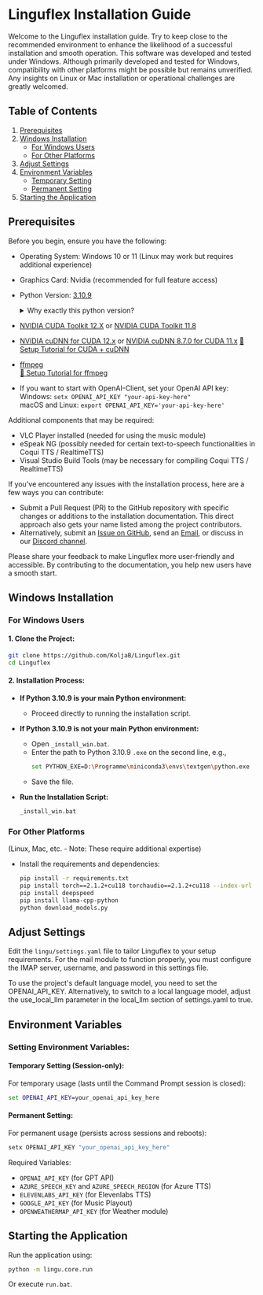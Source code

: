 # Linguflex Installation Guide

Welcome to the Linguflex installation guide. Try to keep close to the recommended environment to enhance the likelihood of a successful installation and smooth operation. This software was developed and tested under Windows. Although primarily developed and tested for Windows, compatibility with other platforms might be possible but remains unverified. Any insights on Linux or Mac installation or operational challenges are greatly welcomed.

## Table of Contents
1. [Prerequisites](#prerequisites)
2. [Windows Installation](#windows-installation)
   - [For Windows Users](#for-windows-users)
   - [For Other Platforms](#for-other-platforms)
3. [Adjust Settings](#adjust-settings)
4. [Environment Variables](#environment-variables)
   - [Temporary Setting](#temporary-setting)
   - [Permanent Setting](#permanent-setting)
5. [Starting the Application](#starting-the-application)

## Prerequisites
Before you begin, ensure you have the following:
- Operating System: Windows 10 or 11 (Linux may work but requires additional experience)
- Graphics Card: Nvidia (recommended for full feature access)
- Python Version: [3.10.9](https://www.python.org/downloads/release/python-3109/)
  <details>
  <summary>Why exactly this python version?</summary>

    - Because we use RVC Postprocessing.
    - The code to do this is based on the realtime processing of [RVC WebUI](https://github.com/RVC-Project/Retrieval-based-Voice-Conversion-WebUI) project. The [requirements.txt](https://github.com/RVC-Project/Retrieval-based-Voice-Conversion-WebUI/blob/main/requirements.txt) only works with python <3.11 - if you find a way to install all dependencies on 3.11 or 3.12 let me know.
  </details> 
- [NVIDIA CUDA Toolkit 12.X](https://developer.nvidia.com/cuda-downloads)
  or [NVIDIA CUDA Toolkit 11.8](https://developer.nvidia.com/cuda-11-8-0-download-archive)
- [NVIDIA cuDNN for CUDA 12.x](https://developer.nvidia.com/cudnn-downloads)
  or [NVIDIA cuDNN 8.7.0 for CUDA 11.x](https://developer.nvidia.com/rdp/cudnn-archive)
  [🎥 Setup Tutorial for CUDA + cuDNN](https://www.youtube.com/watch?v=OEFKlRSd8Ic)
- [ffmpeg](https://ffmpeg.org/download.html)  
  [🎥 Setup Tutorial for ffmpeg](https://www.youtube.com/watch?v=jZLqNocSQDM)
- If you want to start with OpenAI-Client, set your OpenAI API key:  
  Windows: `setx OPENAI_API_KEY "your-api-key-here"`  
  macOS and Linux: `export OPENAI_API_KEY='your-api-key-here'`

Additional components that may be required:
- VLC Player installed (needed for using the music module)
- eSpeak NG (possibly needed for certain text-to-speech functionalities in Coqui TTS / RealtimeTTS)
- Visual Studio Build Tools (may be necessary for compiling Coqui TTS / RealtimeTTS)  

If you've encountered any issues with the installation process, here are a few ways you can contribute:

- Submit a Pull Request (PR) to the GitHub repository with specific changes or additions to the installation documentation. This direct approach also gets your name listed among the project contributors.
- Alternatively, submit an [Issue on GitHub](https://github.com/KoljaB/Linguflex/issues/new/choose), send an [Email](mailto:kolja.beigel@web.de), or discuss in our [Discord channel](https://discord.gg/f556hqRjpv).

Please share your feedback to make Linguflex more user-friendly and accessible. By contributing to the documentation, you help new users have a smooth start.

## Windows Installation

### For Windows Users
#### 1. Clone the Project:
   ```bash
   git clone https://github.com/KoljaB/Linguflex.git
   cd Linguflex
   ```

#### 2. Installation Process:
   - **If Python 3.10.9 is your main Python environment:**
     - Proceed directly to running the installation script.

   - **If Python 3.10.9 is not your main Python environment:**
     - Open `_install_win.bat`.
     - Enter the path to Python 3.10.9 `.exe` on the second line, e.g.,
       ```bash
       set PYTHON_EXE=D:\Programme\miniconda3\envs\textgen\python.exe
       ```
     - Save the file.

   - **Run the Installation Script:**
     ```bash
     _install_win.bat
     ```

### For Other Platforms
(Linux, Mac, etc. - Note: These require additional expertise)
- Install the requirements and dependencies:
  ```bash
  pip install -r requirements.txt
  pip install torch==2.1.2+cu118 torchaudio==2.1.2+cu118 --index-url https://download.pytorch.org/whl/cu118
  pip install deepspeed
  pip install llama-cpp-python
  python download_models.py   
  ```

## Adjust Settings
Edit the `lingu/settings.yaml` file to tailor Linguflex to your setup requirements. For the mail module to function properly, you must configure the IMAP server, username, and password in this settings file.  

To use the project's default language model, you need to set the OPENAI_API_KEY. Alternatively, to switch to a local language model, adjust the use_local_llm parameter in the local_llm section of settings.yaml to true.

## Environment Variables
### Setting Environment Variables:

#### Temporary Setting (Session-only):
For temporary usage (lasts until the Command Prompt session is closed):
```cmd
set OPENAI_API_KEY=your_openai_api_key_here
```

#### Permanent Setting:
For permanent usage (persists across sessions and reboots):
```cmd
setx OPENAI_API_KEY "your_openai_api_key_here"
```

Required Variables:
- `OPENAI_API_KEY` (for GPT API)
- `AZURE_SPEECH_KEY` and `AZURE_SPEECH_REGION` (for Azure TTS)
- `ELEVENLABS_API_KEY` (for Elevenlabs TTS)
- `GOOGLE_API_KEY` (for Music Playout)
- `OPENWEATHERMAP_API_KEY` (for Weather module)

## Starting the Application
Run the application using:
```bash
python -m lingu.core.run
```
Or execute `run.bat`.
